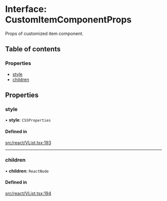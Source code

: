 # Interface: CustomItemComponentProps

Props of customized item component.

## Table of contents

### Properties

- [style](CustomItemComponentProps.md#style)
- [children](CustomItemComponentProps.md#children)

## Properties

### style

• **style**: `CSSProperties`

#### Defined in

[src/react/VList.tsx:193](https://github.com/inokawa/virtua/blob/3a77116/src/react/VList.tsx#L193)

___

### children

• **children**: `ReactNode`

#### Defined in

[src/react/VList.tsx:194](https://github.com/inokawa/virtua/blob/3a77116/src/react/VList.tsx#L194)
